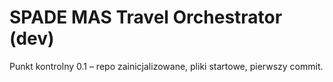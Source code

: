 # SPADE MAS Travel Orchestrator (dev)
Punkt kontrolny 0.1 – repo zainicjalizowane, pliki startowe, pierwszy commit.
